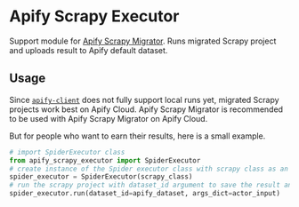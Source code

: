 # Apify Scrapy Executor
Support module for [Apify Scrapy Migrator](https://pypi.org/project/apify-scrapy-migrator/). Runs migrated Scrapy 
project and uploads result to Apify default dataset.

## Usage
Since [`apify-client`](https://pypi.org/project/apify-client/) does not fully support local runs yet, migrated 
Scrapy projects work best on Apify Cloud. Apify Scrapy Migrator is recommended to be used with Apify Scrapy Migrator on
Apify Cloud.

But for people who want to earn their results, here is a small example.

```python
# import SpiderExecutor class
from apify_scrapy_executor import SpiderExecutor
# create instance of the Spider executor class with scrapy class as an argument
spider_executor = SpiderExecutor(scrapy_class)
# run the scrapy project with dataset_id argument to save the result and args_dict for scrapy input
spider_executor.run(dataset_id=apify_dataset, args_dict=actor_input)
```
